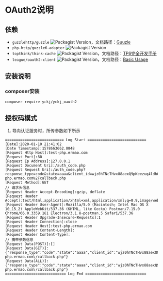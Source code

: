 # OAuth2说明
## 依赖

* `guzzlehttp/guzzle` ![Packagist Version](https://img.shields.io/packagist/v/guzzlehttp/guzzle)，文档路径：[Guuzle](https://guzzle-cn.readthedocs.io/zh_CN/latest/request-options.html)
* `php-http/guzzle6-adapter` ![Packagist Version](https://img.shields.io/packagist/v/php-http/guzzle6-adapter)
* `topthink/think-cache` ![Packagist Version](https://img.shields.io/packagist/v/topthink/think-cache)，文档路径：[TP6完全开发手册](https://www.kancloud.cn/manual/thinkphp6_0/1037634)
* `league/oauth2-client` ![Packagist Version](https://img.shields.io/packagist/v/league/oauth2-client)，文档路径：[Basic Usage](https://oauth2-client.thephpleague.com/usage/)

## 安装说明
### composer安装

```bash
composer require yckj/yckj_oauth2
```

## 授权码模式

1. 导向认证服务时，所传参数如下所示

```log
=========================== Log Start ===========================
[Date]:2020-01-10 21:41:02
[Date Timestamp]:1578663662.0048
[Request Http Host]:test-php.ermao.com
[Request Port]:80
[Request Ip Address]:127.0.0.1
[Request Document Uri]:/auth_code.php
[Request Request Uri]:/auth_code.php?response_type=code&state=aaaa&client_id=wjz0hTNcTHvx88aexQ9pKeezuq4ldhGe&scope=user_info&redirect_uri=http%3A%2F%2Ftest-php.ermao.com%2Fcallback.php
[Request Method]:GET
// 请求头信息
[Request Header Accept-Encoding]:gzip, deflate
[Request Header Accept]:text/html,application/xhtml+xml,application/xml;q=0.9,image/webp,image/apng,*/*;q=0.8
[Request Header User-Agent]:Mozilla/5.0 (Macintosh; Intel Mac OS X 10_15_2) AppleWebKit/537.36 (KHTML, like Gecko) Postman/7.15.0 Chrome/66.0.3359.181 Electron/3.1.8-postman.5 Safari/537.36
[Request Header Upgrade-Insecure-Requests]:1
[Request Header Connection]:close
[Request Header Host]:test-php.ermao.com
[Request Header Content-Length]:
[Request Header Content-Type]:
// 携带参数信息
[Request Data(POST)]:[]
[Request Data(GET)]:{"response_type":"code","state":"aaaa","client_id":"wjz0hTNcTHvx88aexQ9pKeezuq4ldhGe","scope":"user_info","redirect_uri":"http:\/\/test-php.ermao.com\/callback.php"}
[Request Data(ALL)]:{"response_type":"code","state":"aaaa","client_id":"wjz0hTNcTHvx88aexQ9pKeezuq4ldhGe","scope":"user_info","redirect_uri":"http:\/\/test-php.ermao.com\/callback.php"}
============================ Log End ============================
```